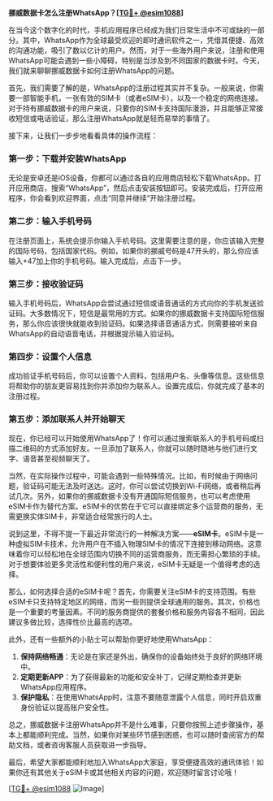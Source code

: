 **挪威数据卡怎么注册WhatsApp？[[TG💪+ @esim1088](https://t.me/s/esim1088)]**

在当今这个数字化的时代，手机应用程序已经成为我们日常生活中不可或缺的一部分。其中，WhatsApp作为全球最受欢迎的即时通讯软件之一，凭借其便捷、高效的沟通功能，吸引了数以亿计的用户。然而，对于一些海外用户来说，注册和使用WhatsApp可能会遇到一些小障碍，特别是当涉及到不同国家的数据卡时。今天，我们就来聊聊挪威数据卡如何注册WhatsApp的问题。

首先，我们需要了解的是，WhatsApp的注册过程其实并不复杂。一般来说，你需要一部智能手机，一张有效的SIM卡（或者eSIM卡），以及一个稳定的网络连接。对于持有挪威数据卡的用户来说，只要你的SIM卡支持国际漫游，并且能够正常接收短信或电话验证，那么注册WhatsApp就是轻而易举的事情了。

接下来，让我们一步步地看看具体的操作流程：

### 第一步：下载并安装WhatsApp

无论是安卓还是iOS设备，你都可以通过各自的应用商店轻松下载WhatsApp。打开应用商店，搜索“WhatsApp”，然后点击安装按钮即可。安装完成后，打开应用程序，你会看到欢迎界面，点击“同意并继续”开始注册过程。

### 第二步：输入手机号码

在注册页面上，系统会提示你输入手机号码。这里需要注意的是，你应该输入完整的国际号码，包括国家代码。例如，如果你的挪威号码是47开头的，那么你应该输入+47加上你的手机号码。输入完成后，点击下一步。

### 第三步：接收验证码

输入手机号码后，WhatsApp会尝试通过短信或语音通话的方式向你的手机发送验证码。大多数情况下，短信是最常用的方式。如果你的挪威数据卡支持国际短信服务，那么你应该很快就能收到验证码。如果选择语音通话方式，则需要接听来自WhatsApp的自动语音电话，并根据提示输入验证码。

### 第四步：设置个人信息

成功验证手机号码后，你可以设置个人资料，包括用户名、头像等信息。这些信息将帮助你的朋友更容易找到你并添加你为联系人。设置完成后，你就完成了基本的注册过程。

### 第五步：添加联系人并开始聊天

现在，你已经可以开始使用WhatsApp了！你可以通过搜索联系人的手机号码或扫描二维码的方式添加好友。一旦添加了联系人，你就可以随时随地与他们进行文字、语音甚至视频聊天了。

当然，在实际操作过程中，可能会遇到一些特殊情况。比如，有时候由于网络问题，验证码可能无法及时送达。这时，你可以尝试切换到Wi-Fi网络，或者稍后再试几次。另外，如果你的挪威数据卡没有开通国际短信服务，也可以考虑使用eSIM卡作为替代方案。eSIM卡的优势在于它可以直接绑定多个运营商的服务，无需更换实体SIM卡，非常适合经常旅行的人士。

说到这里，不得不提一下最近非常流行的一种解决方案——**eSIM卡**。eSIM卡是一种虚拟SIM卡技术，允许用户在不插入物理SIM卡的情况下连接到移动网络。这意味着你可以轻松地在全球范围内切换不同的运营商服务，而无需担心繁琐的手续。对于想要体验更多灵活性和便利性的用户来说，eSIM卡无疑是一个值得考虑的选择。

那么，如何选择合适的eSIM卡呢？首先，你需要关注eSIM卡的支持范围。有些eSIM卡只支持特定地区的网络，而另一些则提供全球通用的服务。其次，价格也是一个重要的考量因素。不同的服务商提供的套餐价格和服务内容各不相同，因此建议多做比较，选择性价比最高的选项。

此外，还有一些额外的小贴士可以帮助你更好地使用WhatsApp：

1. **保持网络畅通**：无论是在家还是外出，确保你的设备始终处于良好的网络环境中。
2. **定期更新APP**：为了获得最新的功能和安全补丁，记得定期检查并更新WhatsApp应用程序。
3. **保护隐私**：在使用WhatsApp时，注意不要随意泄露个人信息，同时开启双重身份验证以提高账户安全性。

总之，挪威数据卡注册WhatsApp并不是什么难事，只要你按照上述步骤操作，基本上都能顺利完成。当然，如果你对某些环节感到困惑，也可以随时查阅官方的帮助文档，或者咨询客服人员获取进一步指导。

最后，希望大家都能顺利地加入WhatsApp大家庭，享受便捷高效的通讯体验！如果你还有其他关于eSIM卡或其他相关内容的问题，欢迎随时留言讨论哦！

[[TG💪+ @esim1088](https://t.me/s/esim1088) ![Image](https://i.postimg.cc/4NQfJmqS/Snipaste-2025-05-13-00-14-12.png)]